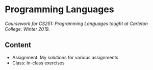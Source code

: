 # Programming Languages

*Coursework for CS251: Programming Languages taught at Carleton College. Winter 2019.*

## Content

* Assignment: My solutions for various assignments
* Class: In-class exercises
